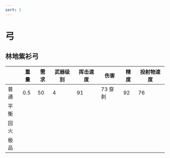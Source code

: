 ```yaml
---
sort: 1
---
```

# 弓

## 林地紫衫弓


|      | 重量 | 需求 | 武器级别 | 挥击速度 | 伤害    | 精度 | 投射物速度 |
| ---- | ---- | ---- | -------- | -------- | ------- | ---- | ---------- |
| 普通 | 0.5  | 50   | 4        | 91       | 73 穿刺 | 92   | 76         |
| 平衡 |      |      |          |          |         |      |            |
| 回火 |      |      |          |          |         |      |            |
| 极品 |      |      |          |          |         |      |            |
